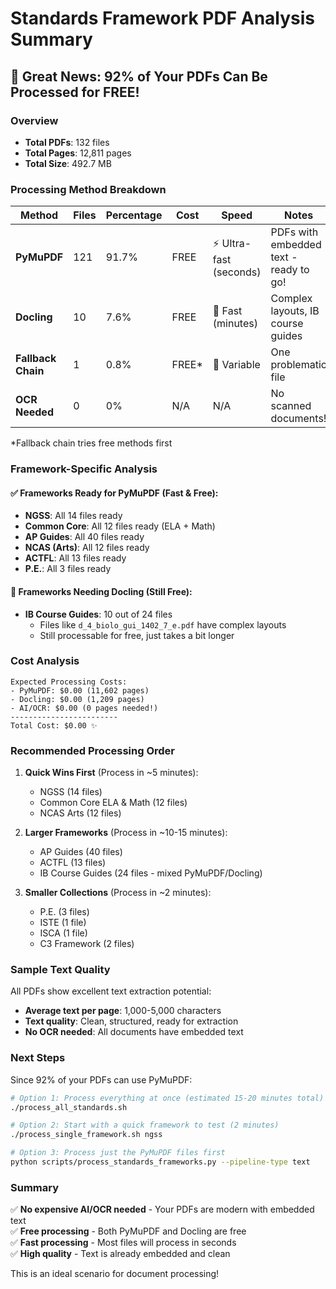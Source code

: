 # Standards Framework PDF Analysis Summary

## 🎉 Great News: 92% of Your PDFs Can Be Processed for FREE!

### Overview
- **Total PDFs**: 132 files
- **Total Pages**: 12,811 pages
- **Total Size**: 492.7 MB

### Processing Method Breakdown

| Method | Files | Percentage | Cost | Speed | Notes |
|--------|-------|------------|------|-------|-------|
| **PyMuPDF** | 121 | 91.7% | FREE | ⚡ Ultra-fast (seconds) | PDFs with embedded text - ready to go! |
| **Docling** | 10 | 7.6% | FREE | 🚀 Fast (minutes) | Complex layouts, IB course guides |
| **Fallback Chain** | 1 | 0.8% | FREE* | 🔄 Variable | One problematic file |
| **OCR Needed** | 0 | 0% | N/A | N/A | No scanned documents! |

*Fallback chain tries free methods first

### Framework-Specific Analysis

#### ✅ Frameworks Ready for PyMuPDF (Fast & Free):
- **NGSS**: All 14 files ready
- **Common Core**: All 12 files ready (ELA + Math)
- **AP Guides**: All 40 files ready
- **NCAS (Arts)**: All 12 files ready
- **ACTFL**: All 13 files ready
- **P.E.**: All 3 files ready

#### 🔧 Frameworks Needing Docling (Still Free):
- **IB Course Guides**: 10 out of 24 files
  - Files like `d_4_biolo_gui_1402_7_e.pdf` have complex layouts
  - Still processable for free, just takes a bit longer

### Cost Analysis

```
Expected Processing Costs:
- PyMuPDF: $0.00 (11,602 pages)
- Docling: $0.00 (1,209 pages)
- AI/OCR: $0.00 (0 pages needed!)
------------------------
Total Cost: $0.00 ✨
```

### Recommended Processing Order

1. **Quick Wins First** (Process in ~5 minutes):
   - NGSS (14 files)
   - Common Core ELA & Math (12 files)
   - NCAS Arts (12 files)
   
2. **Larger Frameworks** (Process in ~10-15 minutes):
   - AP Guides (40 files)
   - ACTFL (13 files)
   - IB Course Guides (24 files - mixed PyMuPDF/Docling)

3. **Smaller Collections** (Process in ~2 minutes):
   - P.E. (3 files)
   - ISTE (1 file)
   - ISCA (1 file)
   - C3 Framework (2 files)

### Sample Text Quality

All PDFs show excellent text extraction potential:
- **Average text per page**: 1,000-5,000 characters
- **Text quality**: Clean, structured, ready for extraction
- **No OCR needed**: All documents have embedded text

### Next Steps

Since 92% of your PDFs can use PyMuPDF:

```bash
# Option 1: Process everything at once (estimated 15-20 minutes total)
./process_all_standards.sh

# Option 2: Start with a quick framework to test (2 minutes)
./process_single_framework.sh ngss

# Option 3: Process just the PyMuPDF files first
python scripts/process_standards_frameworks.py --pipeline-type text
```

### Summary

✅ **No expensive AI/OCR needed** - Your PDFs are modern with embedded text  
✅ **Free processing** - Both PyMuPDF and Docling are free  
✅ **Fast processing** - Most files will process in seconds  
✅ **High quality** - Text is already embedded and clean  

This is an ideal scenario for document processing!